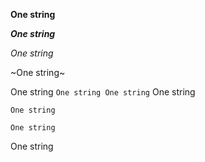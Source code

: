 **One string**

*__One string__*

*One string*

~One string~

One string `One string One string` One string
```
One string

One string
```
One string

